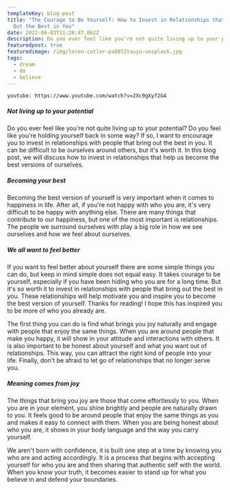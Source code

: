 ```yaml
---
templateKey: blog-post
title: "The Courage to Be Yourself: How to Invest in Relationships that Bring
  Out the Best in You"
date: 2022-06-03T11:28:47.862Z
description: Do you ever feel like you're not quite living up to your potential? Do you feel like you're holding yourself back in some way?
featuredpost: true
featuredimage: /img/loren-cutler-pa0852tauyu-unsplash.jpg
tags:
  - dream
  - do
  - believe
---
```


`youtube: https://www.youtube.com/watch?v=2Xc9gXyf2G4`

##### Not living up to your potential

Do you ever feel like you're not quite living up to your potential? Do you feel like you're holding yourself back in some way? If so, I want to encourage you to invest in relationships with people that bring out the best in you. It can be difficult to be ourselves around others, but it's worth it. In this blog post, we will discuss how to invest in relationships that help us become the best versions of ourselves.

##### Becoming your best

Becoming the best version of yourself is very important when it comes to happiness in life. After all, if you're not happy with who you are, it's very difficult to be happy with anything else. There are many things that contribute to our happiness, but one of the most important is relationships. The people we surround ourselves with play a big role in how we see ourselves and how we feel about ourselves.

##### We all want to feel better

If you want to feel better about yourself there are some simple things you can do, but keep in mind simple does not equal easy. It takes courage to be yourself, especially if you have been hiding who you are for a long time. But it's so worth it to invest in relationships with people that bring out the best in you. These relationships will help motivate you and inspire you to become the best version of yourself. Thanks for reading! I hope this has inspired you to be more of who you already are.

The first thing you can do is find what brings you joy naturally and engage with people that enjoy the same things. When you are around people that make you happy, it will show in your attitude and interactions with others. It is also important to be honest about yourself and what you want out of relationships. This way, you can attract the right kind of people into your life. Finally, don't be afraid to let go of relationships that no longer serve you.

##### Meaning comes from joy

The things that bring you joy are those that come effortlessly to you. When you are in your element, you shine brightly and people are naturally drawn to you. It feels good to be around people that enjoy the same things as you and makes it easy to connect with them. When you are being honest about who you are, it shows in your body language and the way you carry yourself.

We aren't born with confidence, it is built one step at a time by knowing you who are and acting accordingly. It is a process that begins with accepting yourself for who you are and then sharing that authentic self with the world. When you know your truth, it becomes easier to stand up for what you believe in and defend your boundaries.
